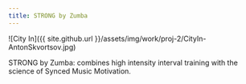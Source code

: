 ```yaml
---
title: STRONG by Zumba
---
```


![City In]({{ site.github.url }}/assets/img/work/proj-2/CityIn-AntonSkvortsov.jpg)

STRONG by Zumba: combines high intensity interval training with the science of Synced Music Motivation.